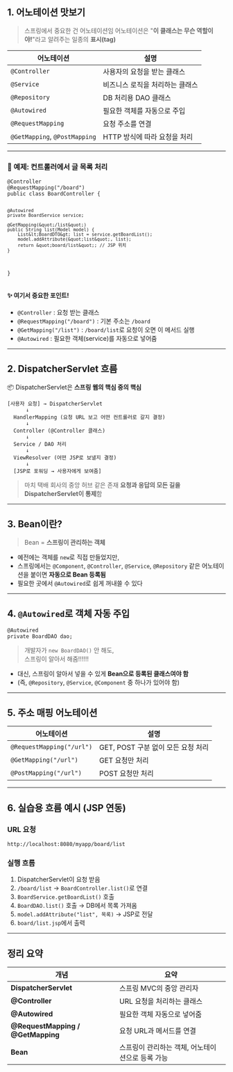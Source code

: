 <h2 id="1-어노테이션-맛보기">1. 어노테이션 맛보기</h2>
<blockquote>
<p>스프링에서 중요한 건 어노테이션임 
어노테이션은 &quot;<strong>이 클래스는 무슨 역할이야!</strong>&quot;라고 알려주는 일종의 <strong>표시(tag)</strong> </p>
</blockquote>
<table>
<thead>
<tr>
<th>어노테이션</th>
<th>설명</th>
</tr>
</thead>
<tbody><tr>
<td><code>@Controller</code></td>
<td>사용자의 요청을 받는 클래스</td>
</tr>
<tr>
<td><code>@Service</code></td>
<td>비즈니스 로직을 처리하는 클래스</td>
</tr>
<tr>
<td><code>@Repository</code></td>
<td>DB 처리용 DAO 클래스</td>
</tr>
<tr>
<td><code>@Autowired</code></td>
<td>필요한 객체를 자동으로 주입</td>
</tr>
<tr>
<td><code>@RequestMapping</code></td>
<td>요청 주소를 연결</td>
</tr>
<tr>
<td><code>@GetMapping</code>, <code>@PostMapping</code></td>
<td>HTTP 방식에 따라 요청을 처리</td>
</tr>
</tbody></table>
<hr />
<h3 id="📌-예제-컨트롤러에서-글-목록-처리">📌 예제: 컨트롤러에서 글 목록 처리</h3>
<pre><code class="language-java">@Controller
@RequestMapping(&quot;/board&quot;)
public class BoardController {

    @Autowired
    private BoardService service;

    @GetMapping(&quot;/list&quot;)
    public String list(Model model) {
        List&lt;BoardDTO&gt; list = service.getBoardList();
        model.addAttribute(&quot;list&quot;, list);
        return &quot;board/list&quot;; // JSP 위치
    }
}</code></pre>
<h4 id="✨-여기서-중요한-포인트">✨ 여기서 중요한 포인트!</h4>
<ul>
<li><code>@Controller</code> : 요청 받는 클래스</li>
<li><code>@RequestMapping(&quot;/board&quot;)</code> : 기본 주소는 <code>/board</code></li>
<li><code>@GetMapping(&quot;/list&quot;)</code> : <code>/board/list</code>로 요청이 오면 이 메서드 실행</li>
<li><code>@Autowired</code> : 필요한 객체(service)를 자동으로 넣어줌</li>
</ul>
<hr />
<h2 id="2-dispatcherservlet-흐름">2. DispatcherServlet 흐름</h2>
<p>📦 DispatcherServlet은 <strong>스프링 웹의 핵심 중의 핵심</strong></p>
<pre><code>[사용자 요청] → DispatcherServlet
      ↓
  HandlerMapping (요청 URL 보고 어떤 컨트롤러로 갈지 결정)
      ↓
  Controller (@Controller 클래스)
      ↓
  Service / DAO 처리
      ↓
  ViewResolver (어떤 JSP로 보낼지 결정)
      ↓
  [JSP로 포워딩 → 사용자에게 보여줌]</code></pre><blockquote>
<p>마치 택배 회사의 중앙 허브 같은 존재 
<strong>요청과 응답의 모든 길을 DispatcherServlet이 통제</strong>함</p>
</blockquote>
<hr />
<h2 id="3-bean이란">3. Bean이란?</h2>
<blockquote>
<p>Bean = <strong>스프링이 관리하는 객체</strong></p>
</blockquote>
<ul>
<li>예전에는 객체를 <code>new</code>로 직접 만들었지만,</li>
<li>스프링에서는 <code>@Component</code>, <code>@Controller</code>, <code>@Service</code>, <code>@Repository</code> 같은 어노테이션을 붙이면 <strong>자동으로 Bean 등록됨</strong></li>
<li>필요한 곳에서 <code>@Autowired</code>로 쉽게 꺼내쓸 수 있다</li>
</ul>
<hr />
<h2 id="4-autowired로-객체-자동-주입">4. <code>@Autowired</code>로 객체 자동 주입</h2>
<pre><code class="language-java">@Autowired
private BoardDAO dao;</code></pre>
<blockquote>
<p>개발자가 <code>new BoardDAO()</code> 안 해도,<br />스프링이 알아서 해줌!!!!!!</p>
</blockquote>
<ul>
<li>대신, 스프링이 알아서 넣을 수 있게 <strong>Bean으로 등록된 클래스여야 함</strong></li>
<li>(즉, <code>@Repository</code>, <code>@Service</code>, <code>@Component</code> 중 하나가 있어야 함)</li>
</ul>
<hr />
<h2 id="5-주소-매핑-어노테이션">5. 주소 매핑 어노테이션</h2>
<table>
<thead>
<tr>
<th>어노테이션</th>
<th>설명</th>
</tr>
</thead>
<tbody><tr>
<td><code>@RequestMapping(&quot;/url&quot;)</code></td>
<td>GET, POST 구분 없이 모든 요청 처리</td>
</tr>
<tr>
<td><code>@GetMapping(&quot;/url&quot;)</code></td>
<td>GET 요청만 처리</td>
</tr>
<tr>
<td><code>@PostMapping(&quot;/url&quot;)</code></td>
<td>POST 요청만 처리</td>
</tr>
</tbody></table>
<hr />
<h2 id="6-실습용-흐름-예시-jsp-연동">6. 실습용 흐름 예시 (JSP 연동)</h2>
<h3 id="url-요청">URL 요청</h3>
<pre><code>http://localhost:8080/myapp/board/list</code></pre><h3 id="실행-흐름">실행 흐름</h3>
<ol>
<li>DispatcherServlet이 요청 받음</li>
<li><code>/board/list</code> → <code>BoardController.list()</code>로 연결</li>
<li><code>BoardService.getBoardList()</code> 호출</li>
<li><code>BoardDAO.list()</code> 호출 → DB에서 목록 가져옴</li>
<li><code>model.addAttribute(&quot;list&quot;, 목록)</code> → JSP로 전달</li>
<li><code>board/list.jsp</code>에서 출력</li>
</ol>
<hr />
<h2 id="정리-요약">정리 요약</h2>
<table>
<thead>
<tr>
<th>개념</th>
<th>요약</th>
</tr>
</thead>
<tbody><tr>
<td><strong>DispatcherServlet</strong></td>
<td>스프링 MVC의 중앙 관리자</td>
</tr>
<tr>
<td><strong>@Controller</strong></td>
<td>URL 요청을 처리하는 클래스</td>
</tr>
<tr>
<td><strong>@Autowired</strong></td>
<td>필요한 객체 자동으로 넣어줌</td>
</tr>
<tr>
<td><strong>@RequestMapping / @GetMapping</strong></td>
<td>요청 URL과 메서드를 연결</td>
</tr>
<tr>
<td><strong>Bean</strong></td>
<td>스프링이 관리하는 객체, 어노테이션으로 등록 가능</td>
</tr>
</tbody></table>